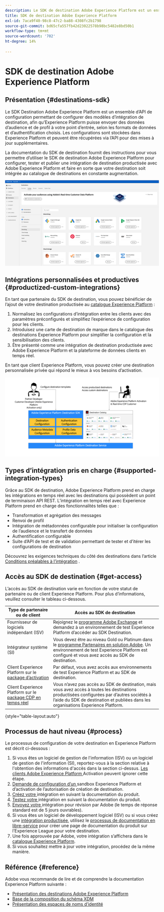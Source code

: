 ```yaml
---
description: Le SDK de destination Adobe Experience Platform est un ensemble d’API de configuration qui vous permettent de configurer des modèles d’intégration de destination pour que l’Experience Platform puisse fournir des données d’audience et de profil à votre point de terminaison, en fonction des données et des formats d’authentification de votre choix. Les configurations sont stockées dans Experience Platform et peuvent être récupérées via lʼAPI pour des mises à jour supplémentaires.
title: SDK de destination Adobe Experience Platform
exl-id: 7aca9f40-98c8-47c2-ba88-4308fc2b1798
source-git-commit: bd65cfa557fb42d23022578b98bc5482e8bd50b1
workflow-type: tm+mt
source-wordcount: '702'
ht-degree: 14%

---
```


# SDK de destination Adobe Experience Platform

## Présentation {#destinations-sdk}

Le SDK Destination Adobe Experience Platform est un ensemble dʼAPI de configuration permettant de configurer des modèles dʼintégration de destination, afin quʼExperience Platform puisse envoyer des données dʼaudience et de profil à votre point dʼentrée, selon les formats de données et dʼauthentification choisis. Les configurations sont stockées dans Experience Platform et peuvent être récupérées via lʼAPI pour des mises à jour supplémentaires.

La documentation du SDK de destination fournit des instructions pour vous permettre d’utiliser le SDK de destination Adobe Experience Platform pour configurer, tester et publier une intégration de destination productisée avec Adobe Experience Platform et faire en sorte que votre destination soit intégrée au catalogue de destinations en constante augmentation.

![Présentation du catalogue des destinations](./assets/destinations-catalog-overview.png)

## Intégrations personnalisées et productives {#productized-custom-integrations}

En tant que partenaire du SDK de destination, vous pouvez bénéficier de l’ajout de votre destination productisée au [catalogue Experience Platform](/help/destinations/catalog/overview.md) :
1. Normalisez les configurations d’intégration entre les clients avec des paramètres préconfigurés et simplifiez l’expérience de configuration pour les clients.
2. Introduisez une carte de destination de marque dans le catalogue des destinations Experience Platform pour simplifier la configuration et la sensibilisation des clients.
3. Être présenté comme une intégration de destination productisée avec Adobe Experience Platform et la plateforme de données clients en temps réel.

En tant que client Experience Platform, vous pouvez créer une destination personnalisée privée qui répond le mieux à vos besoins d’activation.

![Diagramme visuel du SDK de destination](./assets/destination-sdk-visual.png)

<!--

## Types of destinations in Adobe Experience Platform {#types-of-destinations}

In Adobe Experience Platform, we distinguish between two destination types - *connections* and *extensions*. In the user interface, customers can choose between two types of connection destinations, Profile Export destinations and Segment Export destinations. For more details around the difference between the different destination types, read [Destination Types and Categories](https://experienceleague.adobe.com/docs/experience-platform/destinations/destination-types.html?lang=en).

![Destination types](./assets/types-of-destinations.png)

This documentation set provides you with all the necessary information to add your destination to Adobe Experience Platform, as a *connection*, either Profile Export or Segment Export. To set up an extension, visit the [Experience Platform Launch developer portal](https://developer.adobelaunch.com/extensions/).

-->

## Types d’intégration pris en charge {#supported-integration-types}

Grâce au SDK de destination, Adobe Experience Platform prend en charge les intégrations en temps réel avec les destinations qui possèdent un point de terminaison API REST. L’intégration en temps réel avec Experience Platform prend en charge des fonctionnalités telles que :
* Transformation et agrégation des messages
* Renvoi de profil
* Intégration de métadonnées configurable pour initialiser la configuration de l’audience et le transfert de données
* Authentification configurable
* Suite d’API de test et de validation permettant de tester et d’itérer les configurations de destination

Découvrez les exigences techniques du côté des destinations dans l’article [Conditions préalables à l’intégration](./integration-prerequisites.md) .


## Accès au SDK de destination {#get-access}

L’accès au SDK de destination varie en fonction de votre statut de partenaire ou de client Experience Platform. Pour plus d’informations, veuillez consulter le tableau ci-dessous.


| Type de partenaire ou de client | Accès au SDK de destination |
---------|----------|
| Fournisseur de logiciels indépendant (ISV) | Rejoignez le [programme Adobe Exchange](https://partners.adobe.com/exchangeprogram/experiencecloud.html) et demandez à un environnement de test Experience Platform d’accéder au SDK Destination. |
| Intégrateur système (SI) | Vous devez être au niveau Gold ou Platinum dans le [programme Partenaires en solution Adobe](https://solutionpartners.adobe.com/home.html). Un environnement de test Experience Platform est configuré et vous avez accès au SDK de destination. |
| Client Experience Platform sur le [package d’activation](https://helpx.adobe.com/legal/product-descriptions/adobe-experience-platform0.html) | Par défaut, vous avez accès aux environnements de test Experience Platform et au SDK de destination. |
| Client Experience Platform sur le [package CDP en temps réel](https://helpx.adobe.com/legal/product-descriptions/real-time-customer-data-platform.html) | Vous n’avez pas accès au SDK de destination, mais vous avez accès à toutes les destinations productisées configurées par d’autres sociétés à l’aide du SDK de destination et publiées dans les organisations Experience Platform. |

{style=&quot;table-layout:auto&quot;}

## Processus de haut niveau {#process}

Le processus de configuration de votre destination en Experience Platform est décrit ci-dessous :

1. Si vous êtes un logiciel de gestion de l&#39;information (ISV) ou un logiciel de gestion de l&#39;information (SI), reportez-vous à la section relative à l&#39;obtention des informations d&#39;accès dans la section ci-dessus. [Les clients Adobe Experience Platform ](https://helpx.adobe.com/legal/product-descriptions/adobe-experience-platform0.html) Activation peuvent ignorer cette étape.
2. [Demande de configuration d’un ](https://adobeexchangeec.zendesk.com/hc/en-us/articles/360037457812-Adobe-Experience-Platform-Sandbox-Accounts-Access-Adding-Users-and-Support) sandbox Experience Platform et d’activation de l’autorisation de création de destination.
3. [Créez votre ](./configure-destination-instructions.md) intégration en suivant la documentation du produit.
4. [Testez votre ](./test-destination.md) intégration en suivant la documentation du produit.
5. [Envoyez votre ](./destination-publish-api.md) intégration pour révision par Adobe (le temps de réponse standard est de 5 jours ouvrables).
6. Si vous êtes un logiciel de développement logiciel (ISV) ou si vous créez une [intégration productisée](./overview.md#productized-custom-integrations), utilisez le [processus de documentation en libre-service](./docs-framework/documentation-instructions.md) pour créer une page de documentation du produit sur l’Experience League pour votre destination.
7. Une fois approuvée par Adobe, votre intégration s’affichera dans le [catalogue Experience Platform](/help/destinations/catalog/overview.md).
8. Si vous souhaitez mettre à jour votre intégration, procédez de la même manière.

## Référence {#reference}

Adobe vous recommande de lire et de comprendre la documentation Experience Platform suivante :

* [Présentation des destinations Adobe Experience Platform](https://experienceleague.adobe.com/docs/experience-platform/destinations/home.html?lang=en)
* [Base de la composition du schéma XDM](https://experienceleague.adobe.com/docs/experience-platform/xdm/schema/composition.html?lang=fr)
* [Présentation des espaces de noms d’identité](https://experienceleague.adobe.com/docs/experience-platform/identity/namespaces.html?lang=fr)
